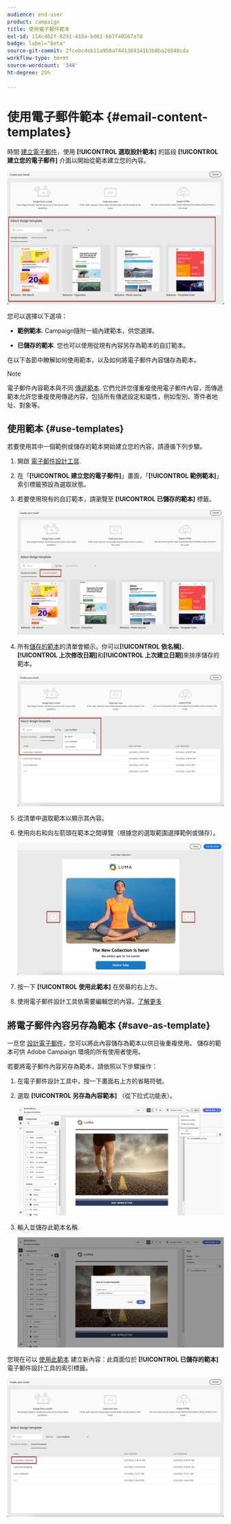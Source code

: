 ```yaml
---
audience: end-user
product: campaign
title: 使用電子郵件範本
exl-id: 114c482f-8291-418a-bd81-667f40267a7d
badge: label="Beta"
source-git-commit: 2fcebcdeb11a950a7441369341b3b8ba26048cda
workflow-type: tm+mt
source-wordcount: '344'
ht-degree: 25%

---
```


# 使用電子郵件範本 {#email-content-templates}

時間 [建立電子郵件](../email/create-email.md)，使用 **[!UICONTROL 選取設計範本]** 的區段 **[!UICONTROL 建立您的電子郵件]** 介面以開始從範本建立您的內容。

![](assets/email_designer-templates.png)

您可以選擇以下選項：

* **範例範本**. Campaign隨附一組內建範本，供您選擇。

* **已儲存的範本**. 您也可以使用從現有內容另存為範本的自訂範本。

在以下各節中瞭解如何使用範本，以及如何將電子郵件內容儲存為範本。

>[!NOTE]
>
>電子郵件內容範本與不同 [傳遞範本](../msg/delivery-template.md). 它們允許您僅重複使用電子郵件內容，而傳遞範本允許您重複使用傳遞內容，包括所有傳遞設定和屬性，例如型別、寄件者地址、對象等。


## 使用範本 {#use-templates}

若要使用其中一個範例或儲存的範本開始建立您的內容，請遵循下列步驟。

1. 開啟 [電子郵件設計工具](create-email-content.md).

1. 在「**[!UICONTROL 建立您的電子郵件]**」畫面，「**[!UICONTROL 範例範本]**」索引標籤預設為選取狀態。

1. 若要使用現有的自訂範本，請瀏覽至 **[!UICONTROL 已儲存的範本]** 標籤。

   ![](assets/email_designer-saved-templates-tab.png)

1. 所有[儲存的範本](#save-as-template)的清單會顯示。你可以&#x200B;**[!UICONTROL 依名稱]**、**[!UICONTROL 上次修改日期]**&#x200B;和&#x200B;**[!UICONTROL 上次建立日期]**&#x200B;來排序儲存的範本。

   ![](assets/email_designer-saved-templates.png)

1. 從清單中選取範本以顯示其內容。

1. 使用向右和向左箭頭在範本之間導覽（根據您的選取範圍選擇範例或儲存）。

   ![](assets/email_designer-saved-templates-navigate.png)

1. 按一下 **[!UICONTROL 使用此範本]** 在熒幕的右上方。

1. 使用電子郵件設計工具依需要編輯您的內容。[了解更多](create-email-content.md)

## 將電子郵件內容另存為範本 {#save-as-template}

一旦您 [設計電子郵件](create-email-content.md)，您可以將此內容儲存為範本以供日後重複使用。 儲存的範本可供 Adobe Campaign 環境的所有使用者使用。

若要將電子郵件內容另存為範本，請依照以下步驟操作：

1. 在電子郵件設計工具中，按一下畫面右上方的省略符號。

1. 選取 **[!UICONTROL 另存為內容範本]** （從下拉式功能表）。

   ![](assets/email_designer-save-template.png)

1. 輸入並儲存此範本名稱.

   ![](assets/email_designer-template-name.png)

您現在可以 [使用此範本](#use-templates) 建立新內容：此頁面位於 **[!UICONTROL 已儲存的範本]** 電子郵件設計工具的索引標籤。

![](assets/email_designer-saved-template.png)
